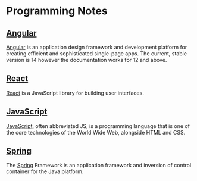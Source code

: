 # Programming Notes

##  [Angular](Angular/README.md) 

[Angular](https://angular.io/) is an application design framework and development platform for creating efficient and sophisticated single-page apps. The current, stable version is 14 however the documentation works for 12 and above.

## [React](React/README.md)

[React](https://reactjs.org/) is a JavaScript library for building user interfaces. 

##  [JavaScript](JavaScript/README.md) 

[JavaScript](www.javascript.com), often abbreviated JS, is a programming language that  is one of the core technologies of the World Wide Web, alongside HTML  and CSS. 

##  [Spring](Spring/README.md) 

The [Spring](https://spring.io/) Framework is an application framework and inversion of control container for the Java platform.


